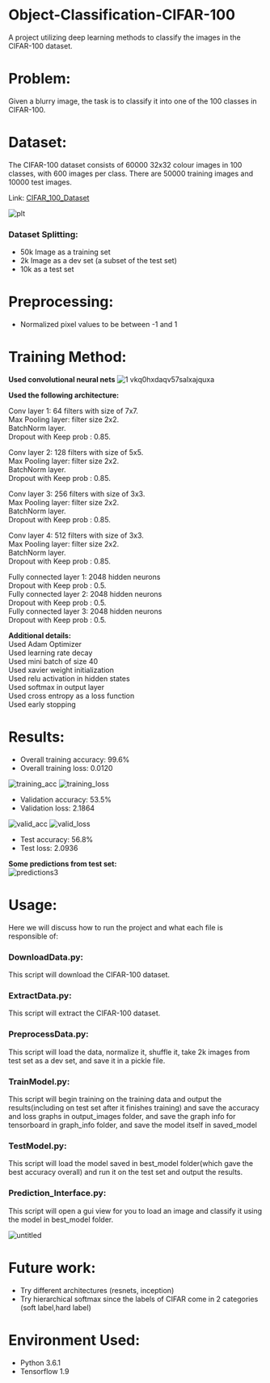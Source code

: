 # Object-Classification-CIFAR-100
A project utilizing deep learning methods to classify the images in the CIFAR-100 dataset.

# Problem:

Given a blurry image, the task is to classify it into one of the 100 classes in CIFAR-100.

# Dataset:

The CIFAR-100 dataset consists of 60000 32x32 colour images in 100 classes, with 600 images per class. There are 50000 training images and 10000 test images. 

Link: [CIFAR_100_Dataset](https://www.cs.toronto.edu/~kriz/cifar.html)

![plt](https://user-images.githubusercontent.com/6074821/52181190-11789a80-27f8-11e9-8104-7751bfce2e18.png)

### Dataset Splitting:
- 50k Image as a training set
- 2k Image as a dev set (a subset of the test set)
- 10k as a test set

# Preprocessing:
- Normalized pixel values to be between -1 and 1

# Training Method:

 **Used convolutional neural nets**
![1 vkq0hxdaqv57salxajquxa](https://user-images.githubusercontent.com/6074821/52169534-a6b95780-2742-11e9-9a16-c0fab98bbd1b.jpeg)

 **Used the following architecture:** <br/>
 
 Conv layer 1: 64 filters with size of 7x7. <br/>
 Max Pooling layer: filter size 2x2. <br/>
 BatchNorm layer. <br/>
 Dropout with Keep prob : 0.85. <br/>
 
 Conv layer 2: 128 filters with size of 5x5. <br/>
 Max Pooling layer: filter size 2x2. <br/>
 BatchNorm layer. <br/>
 Dropout with Keep prob : 0.85. <br/>
 
 Conv layer 3: 256 filters with size of 3x3. <br/>
 Max Pooling layer: filter size 2x2. <br/>
 BatchNorm layer. <br/>
 Dropout with Keep prob : 0.85. <br/>
 
 Conv layer 4: 512 filters with size of 3x3. <br/>
 Max Pooling layer: filter size 2x2. <br/>
 BatchNorm layer. <br/>
 Dropout with Keep prob : 0.85. <br/>
 
 Fully connected layer 1: 2048 hidden neurons <br/>
 Dropout with Keep prob : 0.5. <br/>
 Fully connected layer 2: 2048 hidden neurons <br/>
 Dropout with Keep prob : 0.5. <br/>
 Fully connected layer 3: 2048 hidden neurons <br/>
 Dropout with Keep prob : 0.5. <br/>

 **Additional details:** <br/>
 Used Adam Optimizer <br/>
 Used learning rate decay <br/>
 Used mini batch of size 40 <br/>
 Used xavier weight initialization <br/>
 Used relu activation in hidden states <br/>
 Used softmax in output layer <br/>
 Used cross entropy as a loss function <br/>
 Used early stopping <br/>
 
# Results:
- Overall training accuracy: 99.6%
- Overall training loss: 0.0120

![training_acc](https://user-images.githubusercontent.com/6074821/52183044-a9807f00-280c-11e9-8ac8-523fc344b017.png) ![training_loss](https://user-images.githubusercontent.com/6074821/52183059-cddc5b80-280c-11e9-8f3e-6e9f52b5d0f5.png)

- Validation accuracy: 53.5%
- Validation loss: 2.1864

![valid_acc](https://user-images.githubusercontent.com/6074821/52183076-f7958280-280c-11e9-9c41-db77f01c370b.png)
![valid_loss](https://user-images.githubusercontent.com/6074821/52183078-067c3500-280d-11e9-8523-17bba2698fdc.png)

- Test accuracy: 56.8%
- Test loss: 2.0936

**Some predictions from test set:** <br/>
![predictions3](https://user-images.githubusercontent.com/6074821/52183101-44795900-280d-11e9-8c38-e884a1b82a57.png)

# Usage:
Here we will discuss how to run the project and what each file is responsible of:

### DownloadData.py:
This script will download the CIFAR-100 dataset.

### ExtractData.py:
This script will extract the CIFAR-100 dataset.

### PreprocessData.py:
This script will load the data, normalize it, shuffle it, take 2k images from test set as a dev set, and save it in a pickle file.

### TrainModel.py:
This script will begin training on the training data and output the results(including on test set after it finishes training) and save the accuracy and loss graphs in output_images folder, and save the graph info for tensorboard in graph_info folder, and save the model itself in saved_model

### TestModel.py:
This script will load the model saved in best_model folder(which gave the best accuracy overall) and run it on the test set and output the results.

### Prediction_Interface.py:
This script will open a gui view for you to load an image and classify it using the model in best_model folder. <br/>

![untitled](https://user-images.githubusercontent.com/6074821/52183394-2d883600-2810-11e9-8164-c57fa0c7867e.jpg)

# Future work:

- Try different architectures (resnets, inception) 
- Try hierarchical softmax since the labels of CIFAR come in 2 categories (soft label,hard label) 

# Environment Used:
- Python 3.6.1
- Tensorflow 1.9
